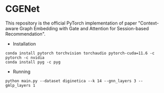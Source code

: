 # CGENet

This repository is the official PyTorch implementation of paper "Context-aware Graph Embedding with Gate and Attention
for Session-based Recommendation".

+ Installation

```commandline
conda install pytorch torchvision torchaudio pytorch-cuda=11.6 -c pytorch -c nvidia
conda install pyg -c pyg
```

+ Running

```commandline
python main.py --dataset diginetica --k 14 --gnn_layers 3 --gmlp_layers 1
```
